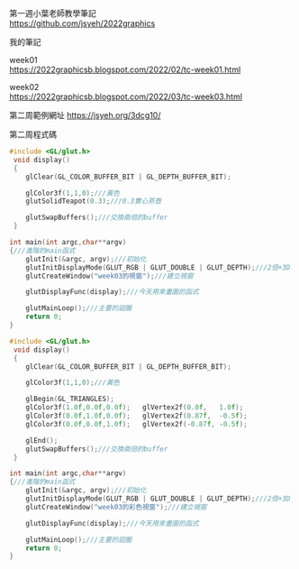 第一週小葉老師教學筆記  
https://github.com/jsyeh/2022graphics  

我的筆記  

week01  
https://2022graphicsb.blogspot.com/2022/02/tc-week01.html

week02  
https://2022graphicsb.blogspot.com/2022/03/tc-week03.html

第二周範例網址
https://jsyeh.org/3dcg10/

第二周程式碼
```c++
#include <GL/glut.h>
 void display()
 {
    glClear(GL_COLOR_BUFFER_BIT | GL_DEPTH_BUFFER_BIT);

    glColor3f(1,1,0);///黃色
    glutSolidTeapot(0.3);///0.3實心茶壺

    glutSwapBuffers();///交換兩倍的buffer
 }

int main(int argc,char**argv)
{///進階的main函式
    glutInit(&argc, argv);///初始化
    glutInitDisplayMode(GLUT_RGB | GLUT_DOUBLE | GLUT_DEPTH);///2倍+3D
    glutCreateWindow("week03的視窗");///建立視窗

    glutDisplayFunc(display);///今天用來畫圖的函式

    glutMainLoop();///主要的迴圈
    return 0;
}

```

```c++
#include <GL/glut.h>
 void display()
 {
    glClear(GL_COLOR_BUFFER_BIT | GL_DEPTH_BUFFER_BIT);

    glColor3f(1,1,0);///黃色

    glBegin(GL_TRIANGLES);
    glColor3f(1.0f,0.0f,0.0f);   glVertex2f(0.0f,   1.0f);
    glColor3f(0.0f,1.0f,0.0f);   glVertex2f(0.87f,  -0.5f);
    glColor3f(0.0f,0.0f,1.0f);   glVertex2f(-0.87f, -0.5f);

    glEnd();
    glutSwapBuffers();///交換兩倍的buffer
 }

int main(int argc,char**argv)
{///進階的main函式
    glutInit(&argc, argv);///初始化
    glutInitDisplayMode(GLUT_RGB | GLUT_DOUBLE | GLUT_DEPTH);///2倍+3D
    glutCreateWindow("week03的彩色視窗");///建立視窗

    glutDisplayFunc(display);///今天用來畫圖的函式

    glutMainLoop();///主要的迴圈
    return 0;
}
```

